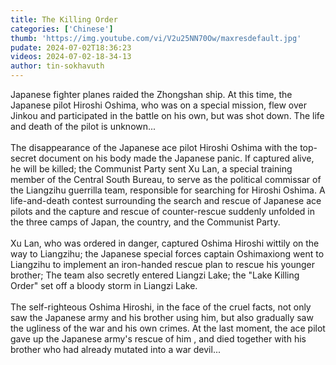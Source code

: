 ```yaml
---
title: The Killing Order
categories: ['Chinese']
thumb: 'https://img.youtube.com/vi/V2u25NN70Ow/maxresdefault.jpg'
pudate: 2024-07-02T18:36:23
videos: 2024-07-02-18-34-13
author: tin-sokhavuth
---
```

Japanese fighter planes raided the Zhongshan ship. At this time, the Japanese pilot Hiroshi Oshima, who was on a special mission, flew over Jinkou and participated in the battle on his own, but was shot down. The life and death of the pilot is unknown...
<br/><br/>
The disappearance of the Japanese ace pilot Hiroshi Oshima with the top-secret document on his body made the Japanese panic. If captured alive, he will be killed; the Communist Party sent Xu Lan, a special training member of the Central South Bureau, to serve as the political commissar of the Liangzihu guerrilla team, responsible for searching for Hiroshi Oshima. A life-and-death contest surrounding the search and rescue of Japanese ace pilots and the capture and rescue of counter-rescue suddenly unfolded in the three camps of Japan, the country, and the Communist Party.
<br/><br/>
Xu Lan, who was ordered in danger, captured Oshima Hiroshi wittily on the way to Liangzihu; the Japanese special forces captain Oshimaxiong went to Liangzihu to implement an iron-handed rescue plan to rescue his younger brother; The team also secretly entered Liangzi Lake; the "Lake Killing Order" set off a bloody storm in Liangzi Lake.
<br/><br/>
The self-righteous Oshima Hiroshi, in the face of the cruel facts, not only saw the Japanese army and his brother using him, but also gradually saw the ugliness of the war and his own crimes. At the last moment, the ace pilot gave up the Japanese army's rescue of him , and died together with his brother who had already mutated into a war devil...